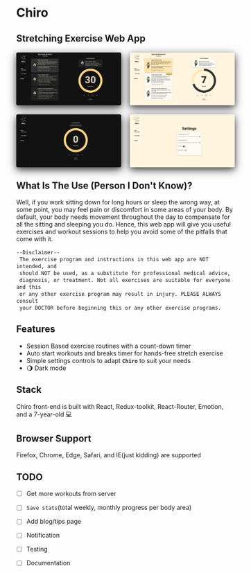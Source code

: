 # Chiro

## Stretching Exercise Web App

<div class="row">
  <img class="image"src="./screenshots/2.png" />
  <img class="image" src="./screenshots/3.png" />
</div>
<div class="row">
  <img class="image"src="./screenshots/1.png" />
  <img class="image" src="./screenshots/4.png" />
</div>

## What Is The Use (Person I Don't Know)? 

Well, if you work sitting down for long hours or sleep the wrong way, at some point, you may feel pain or discomfort in some areas of your body. By default, your body needs movement throughout the day to compensate for all the sitting and sleeping you do. Hence, this web app will give you useful exercises and workout sessions to help you avoid some of the pitfalls that come with it.

```
--Disclaimer--
 The exercise program and instructions in this web app are NOT intended, and
 should NOT be used, as a substitute for professional medical advice,
 diagnosis, or treatment. Not all exercises are suitable for everyone and this
 or any other exercise program may result in injury. PLEASE ALWAYS consult 
 your DOCTOR before beginning this or any other exercise programs.
```

## Features

- Session Based exercise routines with a count-down timer 
- Auto start workouts and breaks timer for hands-free stretch exercise
- Simple settings controls to adapt **`Chiro`** to suit your needs
- &#127766; Dark mode

## Stack
Chiro front-end is built with React,  Redux-toolkit, React-Router, Emotion, and a 7-year-old &#x1F4BB;

## Browser Support
Firefox, Chrome, Edge, Safari, and IE(just kidding) are supported

## TODO
- [ ] Get more workouts from server
- [ ] `Save stats`(total weekly, monthly progress per body area)
- [ ] Add blog/tips page
- [ ] Notification
- [ ] Testing
- [ ] Documentation



<style>
  .row{
    width: 100%;
    display: flex;
    gap: 1.3rem;
    margin: 1.3rem 0;   
   }
  .image {
    box-shadow: 0 4px 8px 0 rgba(0, 0, 0, 0.2), 0 6px 20px 0 rgba(0, 0, 0, 0.7);border-radius:3px;
    flex: 1 1 50%;
    width: 30%;
  }
</style>
